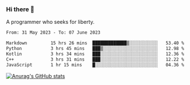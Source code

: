 ### Hi there 👋

<!--
**shejialuo/shejialuo** is a ✨ _special_ ✨ repository because its `README.md` (this file) appears on your GitHub profile.

Here are some ideas to get you started:

- 🔭 I’m currently working on ...
- 🌱 I’m currently learning ...
- 👯 I’m looking to collaborate on ...
- 🤔 I’m looking for help with ...
- 💬 Ask me about ...
- 📫 How to reach me: ...
- 😄 Pronouns: ...
- ⚡ Fun fact: ...
-->

A programmer who seeks for liberty.

<!--START_SECTION:waka-->

```txt
From: 31 May 2023 - To: 07 June 2023

Markdown         15 hrs 26 mins  █████████████▒░░░░░░░░░░░   53.40 %
Python           3 hrs 45 mins   ███▒░░░░░░░░░░░░░░░░░░░░░   12.98 %
Kotlin           3 hrs 34 mins   ███░░░░░░░░░░░░░░░░░░░░░░   12.36 %
C++              3 hrs 31 mins   ███░░░░░░░░░░░░░░░░░░░░░░   12.22 %
JavaScript       1 hr 15 mins    █░░░░░░░░░░░░░░░░░░░░░░░░   04.36 %
```

<!--END_SECTION:waka-->

[![Anurag's GitHub stats](https://github-readme-stats.vercel.app/api?username=shejialuo&show_icons=true&theme=dracula)](https://github.com/anuraghazra/github-readme-stats)
